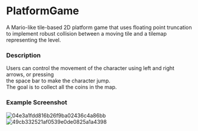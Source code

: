 # PlatformGame
A Mario-like tile-based 2D platform game that uses floating point truncation to implement 
robust collision between a moving tile and a tilemap representing the level.

### Description
Users can control the movement of the character using left and right arrows, or pressing  
the space bar to make the character jump.  
The goal is to collect all the coins in the map.

### Example Screenshot
![04e3a1fdd816b26f9ba02436c4a86bb](https://user-images.githubusercontent.com/77599736/175437402-6eb49d33-14fd-4599-bd3d-dc835e78c2fb.png)
![49cb332521af0539e0de0825a1a4398](https://user-images.githubusercontent.com/77599736/175437408-0b216ff3-41ea-4206-91ca-ed3f779fb0c2.png)
